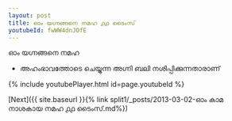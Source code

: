 ```yaml
---
layout: post
title: ഓം യഗ്നങ്ങനെ നമഹ ൧൧ ടൈംസ്
youtubeId: fwWW4dnJOfE
---
```

 
 
 ഓം യഗ്നങ്ങനെ നമഹ 
 
 -  അഹംഭാവത്തോടെ ചെയ്യുന്ന അഗ്നി ബലി നശിപ്പിക്കുന്നതാരാണ് 
 
  
 
  
 
 
 
 
 
 


{% include youtubePlayer.html id=page.youtubeId %}
 
[Next]({{ site.baseurl }}{% link  split1/_posts/2013-03-02-ഓം കാമ നാശകായ നമഹ ൧൧ ടൈംസ്.md%})
 
